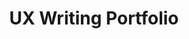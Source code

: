 ---
title: "UX Writing Portfolio"
description: "This document includes my experience with, thoughts on, and examples of my UX writing. As a technical writer I am often asked to either provide or review and edit the text for the user interface. I have experience working directly in Figma, or even making comments in the code in GitHub."
tags: ["UX Writing"]
link: "https://docs.google.com/presentation/d/19FZfmM_MZPHZ5PxXmRWoJPEMdn9CDkH6QXBcVR-f61k/edit?usp=sharing"
weight: 1
draft: false
---